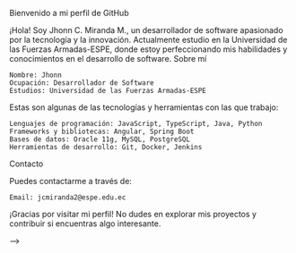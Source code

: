 Bienvenido a mi perfil de GitHub

¡Hola! Soy Jhonn C. Miranda M., un desarrollador de software apasionado por la tecnología y la innovación. Actualmente estudio en la Universidad de las Fuerzas Armadas-ESPE, donde estoy perfeccionando mis habilidades y conocimientos en el desarrollo de software.
Sobre mí

    Nombre: Jhonn
    Ocupación: Desarrollador de Software
    Estudios: Universidad de las Fuerzas Armadas-ESPE

Estas son algunas de las tecnologías y herramientas con las que trabajo:

    Lenguajes de programación: JavaScript, TypeScript, Java, Python
    Frameworks y bibliotecas: Angular, Spring Boot
    Bases de datos: Oracle 11g, MySQL, PostgreSQL
    Herramientas de desarrollo: Git, Docker, Jenkins

Contacto

Puedes contactarme a través de:

    Email: jcmiranda2@espe.edu.ec

¡Gracias por visitar mi perfil! No dudes en explorar mis proyectos y contribuir si encuentras algo interesante.

-->
